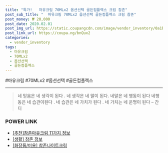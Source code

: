 ```yaml
--- 
title: "특가!   마유크림 70MLx2 옵션선택 골든컴플렉스 크림 참존" 
post_sub_title: "  마유크림 70MLx2 옵션선택 골든컴플렉스 크림 참존" 
post_money: ₩ 20,000 
post_date: 2020.02.01 
post_img_url: https://static.coupangcdn.com/image/vendor_inventory/0a1b/21b50663dd409a0c4776aaa35baf2adddd49bf30f3a7ca426483fa796286.jpg 
post_link_url: https://coupa.ng/bnQux2 
categories: 
  - vendor_inventory 
tags: 
  - 마유크림 
  - 70MLx2 
  - 옵션선택 
  - 골든컴플렉스 
--- 
```

  #마유크림 #70MLx2 #옵션선택 #골든컴플렉스 
<hr> 

> 네 믿음은 네 생각이 된다 . 네 생각은  네 말이 된다. 네말은 네 행동이 된다 네행동은 네 습관이된다 . 네 습관은 네 가치가 된다 . 네 가치는 네 운명이 된다 – 간디 


### POWER LINK

* <a href="https://blog.naver.com/fasyy4321/221792142888" target="_blank">[추천]참존마유크림 11가지 정보</a>
* <a href="https://blog.naver.com/sakai111/221762483667" target="_blank"> [생활] 참존 정보 </a>
* <a href="https://blog.naver.com/sakai111/221782854641" target="_blank"> [화장품/미용] 참존나이트크림 </a>
